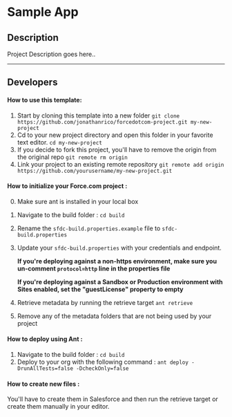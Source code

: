 Sample App
===

## Description

Project Description goes here..

---
## Developers

#### How to use this template:

1. Start by cloning this template into a new folder
`git clone https://github.com/jonathanrico/forcedotcom-project.git my-new-project`
2. Cd to your new project directory and open this folder in your favorite text editor.
`cd my-new-project`
3. If you decide to fork this project, you'll have to remove the origin from the original repo
`git remote rm origin`
4. Link your project to an existing remote repository
`git remote add origin https://github.com/yourusername/my-new-project.git`

#### How to initialize your Force.com project :

0. Make sure ant is installed in your local box
1. Navigate to the build folder : `cd build`
2. Rename the `sfdc-build.properties.example` file to `sfdc-build.properties`
3. Update your `sfdc-build.properties` with your credentials and endpoint.

   **If you're deploying against a non-https environment, make sure you un-comment `protocol=http` line in the properties file**

   **If you're deploying against a Sandbox or Production environment with Sites enabled, set the "guestLicense" property to empty**

3. Retrieve metadata by running the retrieve target `ant retrieve`
4. Remove any of the metadata folders that are not being used by your project

#### How to deploy using Ant :

1. Navigate to the build folder : `cd build`
2. Deploy to your org with the following command : `ant deploy -DrunAllTests=false -DcheckOnly=false`

#### How to create new files :

You'll have to create them in Salesforce and then run the retrieve target or create them manually in your editor.
